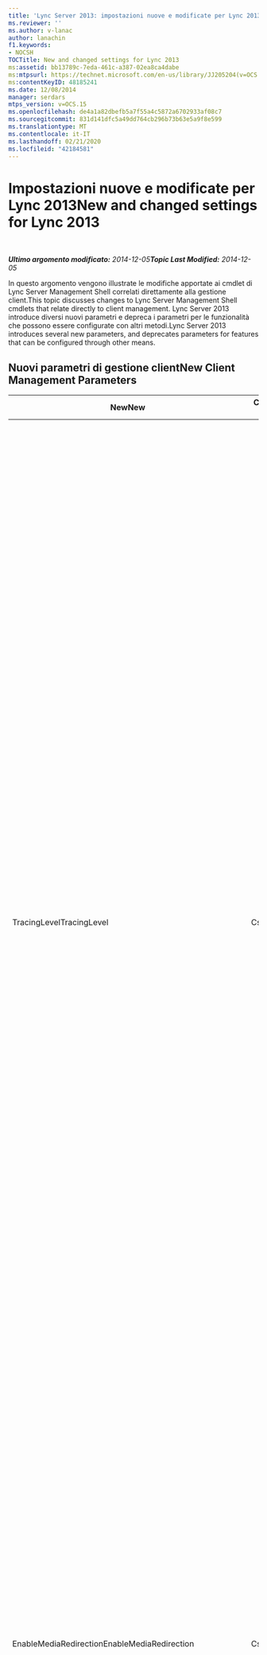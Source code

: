 ```yaml
---
title: 'Lync Server 2013: impostazioni nuove e modificate per Lync 2013'
ms.reviewer: ''
ms.author: v-lanac
author: lanachin
f1.keywords:
- NOCSH
TOCTitle: New and changed settings for Lync 2013
ms:assetid: bb13789c-7eda-461c-a387-02ea8ca4dabe
ms:mtpsurl: https://technet.microsoft.com/en-us/library/JJ205204(v=OCS.15)
ms:contentKeyID: 48185241
ms.date: 12/08/2014
manager: serdars
mtps_version: v=OCS.15
ms.openlocfilehash: de4a1a82dbefb5a7f55a4c5872a6702933af08c7
ms.sourcegitcommit: 831d141dfc5a49dd764cb296b73b63e5a9f8e599
ms.translationtype: MT
ms.contentlocale: it-IT
ms.lasthandoff: 02/21/2020
ms.locfileid: "42184581"
---
```

<div data-xmlns="http://www.w3.org/1999/xhtml">

<div class="topic" data-xmlns="http://www.w3.org/1999/xhtml" data-msxsl="urn:schemas-microsoft-com:xslt" data-cs="https://msdn.microsoft.com/">

<div data-asp="https://msdn2.microsoft.com/asp">

# <a name="new-and-changed-settings-for-lync-2013"></a><span data-ttu-id="16220-102">Impostazioni nuove e modificate per Lync 2013</span><span class="sxs-lookup"><span data-stu-id="16220-102">New and changed settings for Lync 2013</span></span>

</div>

<div id="mainSection">

<div id="mainBody">

<span> </span>

<span data-ttu-id="16220-103">_**Ultimo argomento modificato:** 2014-12-05_</span><span class="sxs-lookup"><span data-stu-id="16220-103">_**Topic Last Modified:** 2014-12-05_</span></span>

<span data-ttu-id="16220-104">In questo argomento vengono illustrate le modifiche apportate ai cmdlet di Lync Server Management Shell correlati direttamente alla gestione client.</span><span class="sxs-lookup"><span data-stu-id="16220-104">This topic discusses changes to Lync Server Management Shell cmdlets that relate directly to client management.</span></span> <span data-ttu-id="16220-105">Lync Server 2013 introduce diversi nuovi parametri e depreca i parametri per le funzionalità che possono essere configurate con altri metodi.</span><span class="sxs-lookup"><span data-stu-id="16220-105">Lync Server 2013 introduces several new parameters, and deprecates parameters for features that can be configured through other means.</span></span>

<div>

## <a name="new-client-management-parameters"></a><span data-ttu-id="16220-106">Nuovi parametri di gestione client</span><span class="sxs-lookup"><span data-stu-id="16220-106">New Client Management Parameters</span></span>


<table>
<colgroup>
<col style="width: 33%" />
<col style="width: 33%" />
<col style="width: 33%" />
</colgroup>
<thead>
<tr class="header">
<th><span data-ttu-id="16220-107">New</span><span class="sxs-lookup"><span data-stu-id="16220-107">New</span></span></th>
<th><span data-ttu-id="16220-108">Cmdlet di Lync Server Management Shell</span><span class="sxs-lookup"><span data-stu-id="16220-108">Lync Server Management Shell Cmdlet</span></span></th>
<th><span data-ttu-id="16220-109">Descrizione</span><span class="sxs-lookup"><span data-stu-id="16220-109">Description</span></span></th>
</tr>
</thead>
<tbody>
<tr class="odd">
<td><p><span data-ttu-id="16220-110">TracingLevel</span><span class="sxs-lookup"><span data-stu-id="16220-110">TracingLevel</span></span></p></td>
<td><p><span data-ttu-id="16220-111">CsClientPolicy</span><span class="sxs-lookup"><span data-stu-id="16220-111">CsClientPolicy</span></span></p></td>
<td><p><span data-ttu-id="16220-112">Se impostato su true, l'analisi del software verrà abilitata in Lync. Se impostato su false, l'analisi del software verrà disabilitata.</span><span class="sxs-lookup"><span data-stu-id="16220-112">When set to True, software tracing will be enabled in Lync; when set to False, software tracing will be disabled.</span></span> <span data-ttu-id="16220-113">L'analisi del software implica la conservazione di una registrazione dettagliata di tutto ciò che un programma esegue (incluse le chiamate API di rilevamento).</span><span class="sxs-lookup"><span data-stu-id="16220-113">Software tracing involves keeping a detailed record of everything that a program does (including tracking API calls).</span></span> <span data-ttu-id="16220-114">L'analisi è utile principalmente per gli sviluppatori e per il personale di supporto dell'applicazione. Questa impostazione equivale all'impostazione &quot;di criteri di gruppo di Communications Server 2007 R2 attiva l'analisi per Communicator. &quot; Di seguito sono riportate le impostazioni seguenti:</span><span class="sxs-lookup"><span data-stu-id="16220-114">Tracing is mostly useful to developers and to application support personnel.This setting is equivalent to the Communications Server 2007 R2 Group Policy setting &quot;Turn on tracing for Communicator.&quot; The settings are as follows:</span></span></p>
<ul>
<li><p><span data-ttu-id="16220-115">Off = la traccia è disabilita e l'utente non può modificare questa impostazione.</span><span class="sxs-lookup"><span data-stu-id="16220-115">Off = Tracing is disabled and the user cannot change this setting.</span></span></p></li>
<li><p><span data-ttu-id="16220-116">Light = viene eseguita la traccia con livello minimo e l'utente non può modificare questa impostazione.</span><span class="sxs-lookup"><span data-stu-id="16220-116">Light = Minimal tracing is performed, and the user cannot change this setting.</span></span></p></li>
<li><p><span data-ttu-id="16220-117">On = viene eseguita la traccia con livello dettagliato e l'utente non può modificare questa impostazione.</span><span class="sxs-lookup"><span data-stu-id="16220-117">On = Verbose tracing is performed, and the user cannot change this setting.</span></span></p></li>
</ul>
<p><span data-ttu-id="16220-p103">Per impostazione predefinita, TracingLevel è impostato su un valore Null. Questo significa che verrà eseguita la traccia con livello minimo, ma che l'utente potrà abilitare o disabilitare questa traccia minima.</span><span class="sxs-lookup"><span data-stu-id="16220-p103">By default TracingLevel is set to a null value. That means that minimal tracing is performed, but the user can enable or disable this minimal tracing.</span></span></p></td>
</tr>
<tr class="even">
<td><p><span data-ttu-id="16220-120">EnableMediaRedirection</span><span class="sxs-lookup"><span data-stu-id="16220-120">EnableMediaRedirection</span></span></p></td>
<td><p><span data-ttu-id="16220-121">CsClientPolicy</span><span class="sxs-lookup"><span data-stu-id="16220-121">CsClientPolicy</span></span></p></td>
<td><p><span data-ttu-id="16220-p104">Se impostato su True ($True), consente la separazione dei flussi audio e video dal resto del traffico di rete. I dispositivi client possono quindi eseguire la codifica e decodifica dei dati audio e video localmente. Il reindirizzamento dei dati multimediali in genere comporta un minore utilizzo della larghezza di banda, una maggiore scalabilità dei server e un'esperienza utente più ottimizzata rispetto a tecniche simili, come la gestione remota dei dispositivi o la compressione dei codec.</span><span class="sxs-lookup"><span data-stu-id="16220-p104">When set to True ($True) allows audio and video streams to be separated from other network traffic, In turn, this allows client devices to do encoding and decoding of audio and video locally. Media redirection typically results in lower bandwidth usage, higher server scalability, and a more-optimal user experience compared to similar techniques such as device remoting or codec compression.</span></span></p></td>
</tr>
<tr class="odd">
<td><p><span data-ttu-id="16220-124">AllowLargeMeetings</span><span class="sxs-lookup"><span data-stu-id="16220-124">AllowLargeMeetings</span></span></p></td>
<td><p><span data-ttu-id="16220-125">CsConferencing</span><span class="sxs-lookup"><span data-stu-id="16220-125">CsConferencing</span></span></p></td>
<td><p><span data-ttu-id="16220-126">Se impostato su true, tutte le riunioni di Lync vengono &quot;trattate come riunioni di grandi dimensioni. &quot; Con una riunione di grandi dimensioni, vengono applicate le restrizioni sul numero di notifiche inviate ai partecipanti, oltre alle dimensioni dell'elenco di riunioni trasmesso per impostazione predefinita.</span><span class="sxs-lookup"><span data-stu-id="16220-126">When set to True, all Lync Meetings are treated as &quot;large meetings.&quot; With a large meeting, restrictions are placed on the number of notifications that are sent to participants, in addition to the size of the meeting roster that is transmitted by default.</span></span></p></td>
</tr>
<tr class="even">
<td><p><span data-ttu-id="16220-127">DisablePowerPointAnnotations</span><span class="sxs-lookup"><span data-stu-id="16220-127">DisablePowerPointAnnotations</span></span></p></td>
<td><p><span data-ttu-id="16220-128">CsConferencing</span><span class="sxs-lookup"><span data-stu-id="16220-128">CsConferencing</span></span></p></td>
<td><p><span data-ttu-id="16220-p105">Se impostato su True ($True), gli utenti non potranno aggiungere annotazioni alle diapositive di PowerPoint utilizzate in una conferenza. Tuttavia, a seconda del valore della proprietà AllowAnnotations, gli utenti potranno comunque accedere ad altre funzionalità della lavagna. Il valore predefinito è False, pertanto le annotazioni di PowerPoint sono consentite.</span><span class="sxs-lookup"><span data-stu-id="16220-p105">When set to True ($True) users won’t be able to add annotations to PowerPoint slides used in a conference. However (depending on the value of the AllowAnnotations property), users will still have access to other whiteboarding features. The default value is False, meaning that PowerPoint annotations are allowed.</span></span></p></td>
</tr>
<tr class="odd">
<td><p><span data-ttu-id="16220-132">AllowSharedNotes</span><span class="sxs-lookup"><span data-stu-id="16220-132">AllowSharedNotes</span></span></p></td>
<td><p><span data-ttu-id="16220-133">CsConferencing</span><span class="sxs-lookup"><span data-stu-id="16220-133">CsConferencing</span></span></p></td>
<td><p><span data-ttu-id="16220-134">Se impostato su True (valore predefinito), tutti gli eventuali blocchi appunti di OneNote aperti e collegati alla conferenza verranno aggiornati automaticamente con informazioni come i partecipanti alla conferenza e i dettagli sul contenuto condiviso durante la conferenza.</span><span class="sxs-lookup"><span data-stu-id="16220-134">When set to True (the default value) any open OneNote notebooks linked to the conference will automatically be updated with information such as conference participants and details about content shared during the conference.</span></span></p></td>
</tr>
<tr class="even">
<td><p><span data-ttu-id="16220-135">EnableInviteCustomization</span><span class="sxs-lookup"><span data-stu-id="16220-135">EnableInviteCustomization</span></span></p></td>
<td><p><span data-ttu-id="16220-136">CsMeetingConfiguration</span><span class="sxs-lookup"><span data-stu-id="16220-136">CsMeetingConfiguration</span></span></p></td>
<td><p><span data-ttu-id="16220-137">Utilizzato insieme agli altri nuovi parametri di CsMeetingConfiguration per personalizzare gli inviti alle riunioni generati dal componente aggiuntivo per riunioni online per Lync 2013.</span><span class="sxs-lookup"><span data-stu-id="16220-137">Used along with the other new CsMeetingConfiguration parameters to customize the meeting invitations generated by the Online Meeting Add-in for Lync 2013.</span></span></p></td>
</tr>
<tr class="odd">
<td><p><span data-ttu-id="16220-138">LogoURL</span><span class="sxs-lookup"><span data-stu-id="16220-138">LogoURL</span></span></p></td>
<td><p><span data-ttu-id="16220-139">CsMeetingConfiguration</span><span class="sxs-lookup"><span data-stu-id="16220-139">CsMeetingConfiguration</span></span></p></td>
<td><p><span data-ttu-id="16220-140">Aggiunge il logo dell'organizzazione a tutti gli inviti generati dal componente aggiuntivo per riunioni online per Lync 2013.</span><span class="sxs-lookup"><span data-stu-id="16220-140">Adds your organization’s logo to all invitations generated by the Online Meeting Add-in for Lync 2013.</span></span> <span data-ttu-id="16220-141">È possibile specificare l'URL di un'immagine GIF o JPG.</span><span class="sxs-lookup"><span data-stu-id="16220-141">You specify the URL of a GIF or JPG image.</span></span></p></td>
</tr>
<tr class="even">
<td><p><span data-ttu-id="16220-142">HelpURL</span><span class="sxs-lookup"><span data-stu-id="16220-142">HelpURL</span></span></p></td>
<td><p><span data-ttu-id="16220-143">CsMeetingConfiguration</span><span class="sxs-lookup"><span data-stu-id="16220-143">CsMeetingConfiguration</span></span></p></td>
<td><p><span data-ttu-id="16220-144">Aggiunge l'URL della guida o del supporto dell'organizzazione a tutti gli inviti generati dal componente aggiuntivo per riunioni online per Lync 2013.</span><span class="sxs-lookup"><span data-stu-id="16220-144">Adds your organization’s help or support URL to all invitations generated by the Online Meeting Add-in for Lync 2013.</span></span></p></td>
</tr>
<tr class="odd">
<td><p><span data-ttu-id="16220-145">LegalURL</span><span class="sxs-lookup"><span data-stu-id="16220-145">LegalURL</span></span></p></td>
<td><p><span data-ttu-id="16220-146">CsMeetingConfiguration</span><span class="sxs-lookup"><span data-stu-id="16220-146">CsMeetingConfiguration</span></span></p></td>
<td><p><span data-ttu-id="16220-147">Aggiunge testo legale o testo di dichiarazione di non responsabilità a tutti gli inviti generati dal componente aggiuntivo per riunioni online per Lync 2013.</span><span class="sxs-lookup"><span data-stu-id="16220-147">Adds legal text or disclaimer text to all invitations generated by the Online Meeting Add-in for Lync 2013.</span></span> <span data-ttu-id="16220-148">È possibile specificare l'URL del percorso del testo.</span><span class="sxs-lookup"><span data-stu-id="16220-148">You specify the URL for the location of the text.</span></span></p></td>
</tr>
<tr class="even">
<td><p><span data-ttu-id="16220-149">CustomFooterText</span><span class="sxs-lookup"><span data-stu-id="16220-149">CustomFooterText</span></span></p></td>
<td><p><span data-ttu-id="16220-150">CsMeetingConfiguration</span><span class="sxs-lookup"><span data-stu-id="16220-150">CsMeetingConfiguration</span></span></p></td>
<td><p><span data-ttu-id="16220-151">Aggiunge un piè di pagina personalizzato a tutti gli inviti generati dal componente aggiuntivo per riunioni online per Lync 2013.</span><span class="sxs-lookup"><span data-stu-id="16220-151">Adds a custom footer to all invitations generated by the Online Meeting Add-in for Lync 2013.</span></span> <span data-ttu-id="16220-152">È possibile specificare l'URL del percorso del testo di piè di pagina personalizzato.</span><span class="sxs-lookup"><span data-stu-id="16220-152">You specify the URL for the location of the custom footer text.</span></span></p></td>
</tr>
</tbody>
</table>


<div>

## <a name="deprecated-client-management-parameters"></a><span data-ttu-id="16220-153">Parametri di gestione client deprecati</span><span class="sxs-lookup"><span data-stu-id="16220-153">Deprecated Client Management Parameters</span></span>


<table>
<colgroup>
<col style="width: 33%" />
<col style="width: 33%" />
<col style="width: 33%" />
</colgroup>
<thead>
<tr class="header">
<th><span data-ttu-id="16220-154">Parametro</span><span class="sxs-lookup"><span data-stu-id="16220-154">Parameter</span></span></th>
<th><span data-ttu-id="16220-155">Cmdlet di Lync Server Management Shell</span><span class="sxs-lookup"><span data-stu-id="16220-155">Lync Server Management Shell Cmdlet</span></span></th>
<th><span data-ttu-id="16220-156">Descrizione</span><span class="sxs-lookup"><span data-stu-id="16220-156">Description</span></span></th>
</tr>
</thead>
<tbody>
<tr class="odd">
<td><p><span data-ttu-id="16220-157">CustomizedHelpUrl</span><span class="sxs-lookup"><span data-stu-id="16220-157">CustomizedHelpUrl</span></span></p></td>
<td><p><span data-ttu-id="16220-158">CsClientPolicy</span><span class="sxs-lookup"><span data-stu-id="16220-158">CsClientPolicy</span></span></p></td>
<td><p><span data-ttu-id="16220-159">Questo parametro è obsoleto per l'utilizzo con Lync Server 2013.</span><span class="sxs-lookup"><span data-stu-id="16220-159">This parameter has been deprecated for use with Lync Server 2013.</span></span> <span data-ttu-id="16220-160">Quando viene utilizzato insieme a EnableEnterpriseCustomizedHelp, questo parametro ha consentito a un'organizzazione di specificare un URL in modo che, quando gli utenti hanno fatto clic sul menu della Guida in Lync, la guida personalizzata verrebbe visualizzata.</span><span class="sxs-lookup"><span data-stu-id="16220-160">When used in conjunction with EnableEnterpriseCustomizedHelp, this parameter enabled an organization to specify a URL so that when users clicked the Help menu in Lync, customized help would display.</span></span></p></td>
</tr>
<tr class="even">
<td><p><span data-ttu-id="16220-161">EnableEnterpriseCustomizedHelp</span><span class="sxs-lookup"><span data-stu-id="16220-161">EnableEnterpriseCustomizedHelp</span></span></p></td>
<td><p><span data-ttu-id="16220-162">CsClientPolicy</span><span class="sxs-lookup"><span data-stu-id="16220-162">CsClientPolicy</span></span></p></td>
<td><p><span data-ttu-id="16220-163">Questo parametro è obsoleto per l'utilizzo con Lync Server 2013.</span><span class="sxs-lookup"><span data-stu-id="16220-163">This parameter has been deprecated for use with Lync Server 2013.</span></span> <span data-ttu-id="16220-164">Quando viene utilizzato insieme a CustomizedHelpUrl, questo parametro consente alle organizzazioni di visualizzare la guida personalizzata.</span><span class="sxs-lookup"><span data-stu-id="16220-164">When used in conjunction with CustomizedHelpUrl, this parameter enabled organizations to display customized help.</span></span></p></td>
</tr>
<tr class="odd">
<td><p><span data-ttu-id="16220-165">EnableSQMData</span><span class="sxs-lookup"><span data-stu-id="16220-165">EnableSQMData</span></span></p></td>
<td><p><span data-ttu-id="16220-166">CsClientPolicy</span><span class="sxs-lookup"><span data-stu-id="16220-166">CsClientPolicy</span></span></p></td>
<td><p><span data-ttu-id="16220-167">Il parametro EnableSQMData del cmdlet Set-CSClientPolicy è stato rimosso in Lync Server 2013.</span><span class="sxs-lookup"><span data-stu-id="16220-167">The EnableSQMData parameter of the Set-CSClientPolicy cmdlet has been removed in Lync Server 2013.</span></span> <span data-ttu-id="16220-168">È invece possibile utilizzare l'impostazione condivisa di Criteri di gruppo per i dati SQM (Software Quality Management) per determinare l'interfaccia utente per l'opzione per l'Analisi utilizzo software nella pagina delle opzioni generali del client Lync:</span><span class="sxs-lookup"><span data-stu-id="16220-168">Instead, you can use the shared Group Policy setting for Software Quality Management (SQM) data to determine the user interface for the Customer Experience Improvement option in the Lync client General options page:</span></span></p>
<p><span data-ttu-id="16220-169">HKEY_CURRENT_USER \Software\Policies\Microsoft\Office\Common\QMEnable</span><span class="sxs-lookup"><span data-stu-id="16220-169">HKEY_CURRENT_USER\Software\Policies\Microsoft\Office\Common\QMEnable</span></span></p>
<p><span data-ttu-id="16220-170">Valori</span><span class="sxs-lookup"><span data-stu-id="16220-170">Values:</span></span></p>
<p><span data-ttu-id="16220-171">1 = la casella di controllo viene visualizzata e selezionata (l'utente può deselezionare la casella di controllo).</span><span class="sxs-lookup"><span data-stu-id="16220-171">1 = Display and select the check box (the user can clear the check box)</span></span></p>
<p><span data-ttu-id="16220-172">0 = la casella di controllo viene disattivata e disabilitata (l'utente non può modificare l'impostazione).</span><span class="sxs-lookup"><span data-stu-id="16220-172">0 = Turn off and disable the check box (user can't override)</span></span></p>
<p><span data-ttu-id="16220-173">Null = il valore è determinato dal programma di installazione di Office e la casella di controllo viene visualizzata in modo che gli utenti possano impostarla come desiderato.</span><span class="sxs-lookup"><span data-stu-id="16220-173">Null = The value is determined by Office setup, and the check box is displayed for users to set as they choose</span></span></p></td>
</tr>
<tr class="even">
<td><p><span data-ttu-id="16220-174">AllowExchangeContactStore</span><span class="sxs-lookup"><span data-stu-id="16220-174">AllowExchangeContactStore</span></span></p></td>
<td><p><span data-ttu-id="16220-175">CsClientPolicy</span><span class="sxs-lookup"><span data-stu-id="16220-175">CsClientPolicy</span></span></p></td>
<td><p><span data-ttu-id="16220-176">Questo parametro è stato rimosso.</span><span class="sxs-lookup"><span data-stu-id="16220-176">This parameter has been removed.</span></span> <span data-ttu-id="16220-177">Invece, quando si distribuisce Lync Server 2013 e si pubblica la topologia, l'archivio contatti unificato è abilitato per tutti gli utenti per impostazione predefinita.</span><span class="sxs-lookup"><span data-stu-id="16220-177">Instead, when you deploy Lync Server 2013 and publish the topology, unified contact store is enabled for all users by default.</span></span> <span data-ttu-id="16220-178">Questo significa che tutti i contatti di un utente vengono mantenuti in Exchange e sono disponibili in Lync, Outlook e Outlook Web Access.</span><span class="sxs-lookup"><span data-stu-id="16220-178">This means that all a user’s contacts are kept in Exchange and are available in Lync, Outlook, and Outlook Web Access.</span></span> <span data-ttu-id="16220-179">È possibile utilizzare il cmdlet Set-CsUserServicesPolicy per personalizzare gli utenti per i quali è disponibile l'archivio contatti unificato.</span><span class="sxs-lookup"><span data-stu-id="16220-179">You can use the Set-CsUserServicesPolicy cmdlet to customize which users have unified contact store available.</span></span> <span data-ttu-id="16220-180">È possibile abilitare gli utenti globalmente, in base al sito, al tenant oppure a persone singole o gruppi di persone.</span><span class="sxs-lookup"><span data-stu-id="16220-180">You can enable users globally, by site, by tenant, or by individuals or groups of individuals.</span></span> <span data-ttu-id="16220-181">Per ulteriori informazioni, vedere <a href="lync-server-2013-enable-users-for-unified-contact-store.md">abilitare gli utenti per l'archivio contatti unificato in Lync Server 2013</a>.</span><span class="sxs-lookup"><span data-stu-id="16220-181">For details, see <a href="lync-server-2013-enable-users-for-unified-contact-store.md">Enable users for unified contact store in Lync Server 2013</a>.</span></span></p></td>
</tr>
<tr class="odd">
<td><p><span data-ttu-id="16220-182">MAPIPollInterval</span><span class="sxs-lookup"><span data-stu-id="16220-182">MAPIPollInterval</span></span></p></td>
<td><p><span data-ttu-id="16220-183">CsClientPolicy</span><span class="sxs-lookup"><span data-stu-id="16220-183">CsClientPolicy</span></span></p></td>
<td><p><span data-ttu-id="16220-184">Questo parametro non viene utilizzato da Lync 2013.</span><span class="sxs-lookup"><span data-stu-id="16220-184">This parameter is not used by Lync 2013.</span></span> <span data-ttu-id="16220-185">Nelle versioni precedenti questo parametro specifica la frequenza con cui il client recupera i dati MAPI dalle cartelle pubbliche di Exchange.</span><span class="sxs-lookup"><span data-stu-id="16220-185">In previous releases, this parameter specified how often the client retrieved MAPI data from Exchange public folders</span></span></p></td>
</tr>
<tr class="even">
<td><p><span data-ttu-id="16220-186">DisableICE</span><span class="sxs-lookup"><span data-stu-id="16220-186">DisableICE</span></span></p></td>
<td><p><span data-ttu-id="16220-187">CsClientPolicy</span><span class="sxs-lookup"><span data-stu-id="16220-187">CsClientPolicy</span></span></p></td>
<td><p><span data-ttu-id="16220-188">Questo parametro è obsoleto in Lync 2013.</span><span class="sxs-lookup"><span data-stu-id="16220-188">This parameter was deprecated in Lync 2013.</span></span></p></td>
</tr>
</tbody>
</table>


</div>

</div>

</div>

<span> </span>

</div>

</div>

</div>

